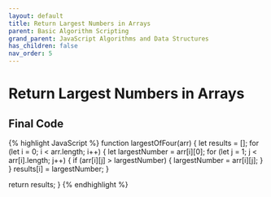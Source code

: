 ```yaml
---
layout: default
title: Return Largest Numbers in Arrays
parent: Basic Algorithm Scripting
grand_parent: JavaScript Algorithms and Data Structures
has_children: false
nav_order: 5
---
```

# Return Largest Numbers in Arrays

## Final Code

{% highlight JavaScript %}
function largestOfFour(arr) {
  let results = [];
  for (let i = 0; i < arr.length; i++) {
    let largestNumber = arr[i][0];
    for (let j = 1; j < arr[i].length; j++) {
      if (arr[i][j] > largestNumber) {
        largestNumber = arr[i][j];
      }
    }
    results[i] = largestNumber;
  }

  return results;
}
{% endhighlight %}